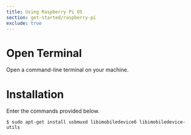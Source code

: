 ```yaml
---
title: Using Raspberry Pi OS
section: get-started/raspberry-pi
exclude: true
---
```

# Open Terminal

Open a command-line terminal on your machine.

# Installation

Enter the commands provided below.

```shell-session
$ sudo apt-get install usbmuxd libimobiledevice6 libimobiledevice-utils
```
